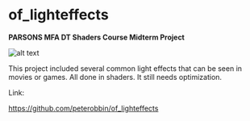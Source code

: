 # of_lighteffects
**PARSONS MFA DT Shaders Course Midterm Project** 


![alt text](https://raw.githubusercontent.com/peterobbin/wangl073_ss2015/master/midterm/midterm.png "midterm screenshot")

This project included several common light effects that can be seen in movies or games. All done in shaders. It still needs optimization. 

Link:

https://github.com/peterobbin/of_lighteffects

